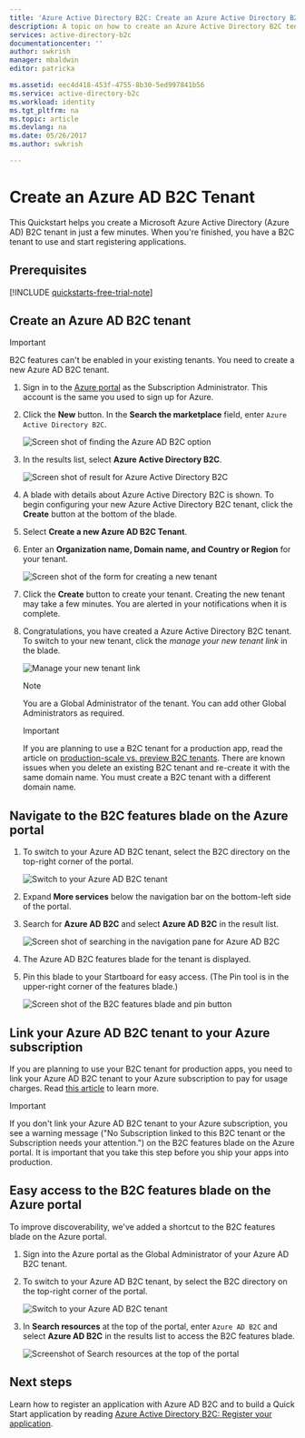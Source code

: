 ```yaml
---
title: 'Azure Active Directory B2C: Create an Azure Active Directory B2C tenant | Microsoft Docs'
description: A topic on how to create an Azure Active Directory B2C tenant
services: active-directory-b2c
documentationcenter: ''
author: swkrish
manager: mbaldwin
editor: patricka

ms.assetid: eec4d418-453f-4755-8b30-5ed997841b56
ms.service: active-directory-b2c
ms.workload: identity
ms.tgt_pltfrm: na
ms.topic: article
ms.devlang: na
ms.date: 05/26/2017
ms.author: swkrish

---
```

# Create an Azure AD B2C Tenant

This Quickstart helps you create a Microsoft Azure Active Directory (Azure AD) B2C tenant in just a few minutes. When you're finished, you have a B2C tenant to use and start registering applications.

## Prerequisites

[!INCLUDE [quickstarts-free-trial-note](../../includes/quickstarts-free-trial-note.md)]

## Create an Azure AD B2C tenant

> [!IMPORTANT]
> B2C features can't be enabled in your existing tenants. You need to create a new Azure AD B2C tenant.

1. Sign in to the [Azure portal](https://portal.azure.com/) as the Subscription Administrator. This account is the same you used to sign up for Azure.
2. Click the **New** button. In the **Search the marketplace** field, enter `Azure Active Directory B2C`.

   ![Screen shot of finding the Azure AD B2C option](./media/active-directory-b2c-get-started/find-azure-ad-b2c.png)
3. In the results list, select **Azure Active Directory B2C**.

   ![Screen shot of result for Azure Active Directory B2C](./media/active-directory-b2c-get-started/find-azure-ad-b2c-result.png)
4. A blade with details about Azure Active Directory B2C is shown. To begin configuring your new Azure Active Directory B2C tenant, click the **Create** button at the bottom of the blade.
5. Select **Create a new Azure AD B2C Tenant**.
6. Enter an **Organization name, Domain name, and Country or Region** for your tenant.

   ![Screen shot of the form for creating a new tenant](./media/active-directory-b2c-get-started/create-new-b2c-tenant.png)
7. Click the **Create** button to create your tenant. Creating the new tenant may take a few minutes. You are alerted in your notifications when it is complete.

8. Congratulations, you have created a Azure Active Directory B2C tenant. To switch to your new tenant, click the *manage your new tenant link* in the blade.

   ![Manage your new tenant link](./media/active-directory-b2c-get-started/manage-new-b2c-tenant-link.png)

   > [!NOTE]
   > You are a Global Administrator of the tenant. You can add other Global Administrators as required.
   
   > [!IMPORTANT]
   > If you are planning to use a B2C tenant for a production app, read the article on [production-scale vs. preview B2C tenants](active-directory-b2c-reference-tenant-type.md). There are known issues when you delete an existing B2C tenant and re-create it with the same domain name. You must create a B2C tenant with a different domain name.
   >
   >

## Navigate to the B2C features blade on the Azure portal

1. To switch to your Azure AD B2C tenant, select the B2C directory on the top-right corner of the portal.

   ![Switch to your Azure AD B2C tenant](./media/active-directory-b2c-get-started/switch-to-b2c-tenant.png)


2. Expand **More services** below the navigation bar on the bottom-left side of the portal.
3. Search for **Azure AD B2C** and select **Azure AD B2C** in the result list.

   ![Screen shot of searching in the navigation pane for Azure AD B2C](./media/active-directory-b2c-get-started/navigate-to-azure-ad-b2c.png)

4. The Azure AD B2C features blade for the tenant is displayed.
5. Pin this blade to your Startboard for easy access. (The Pin tool is in the upper-right corner of the features blade.)
   
    ![Screen shot of the B2C features blade and pin button](./media/active-directory-b2c-get-started/b2c-pin-tenant.png)

## Link your Azure AD B2C tenant to your Azure subscription

If you are planning to use your B2C tenant for production apps, you need to link your Azure AD B2C tenant to your Azure subscription to pay for usage charges. Read [this article](active-directory-b2c-how-to-enable-billing.md) to learn more.

   > [!IMPORTANT]
   > If you don't link your Azure AD B2C tenant to your Azure subscription, you see a warning message ("No Subscription linked to this B2C tenant or the Subscription needs your attention.") on the B2C features blade on the Azure portal. It is important that you take this step before you ship your apps into production.
   > 
   > 


## Easy access to the B2C features blade on the Azure portal

To improve discoverability, we've added a shortcut to the B2C features blade on the Azure portal.

1. Sign into the Azure portal as the Global Administrator of your Azure AD B2C tenant.
2. To switch to your Azure AD B2C tenant, by select the B2C directory on the top-right corner of the portal.

   ![Switch to your Azure AD B2C tenant](./media/active-directory-b2c-get-started/switch-to-b2c-tenant.png)
3. In **Search resources** at the top of the portal, enter `Azure AD B2C` and select **Azure AD B2C** in the results list to access the B2C features blade.

    ![Screenshot of Search resources at the top of the portal](./media/active-directory-b2c-get-started/b2c-browse.png)

## Next steps
Learn how to register an application with Azure AD B2C and to build a Quick Start application by reading [Azure Active Directory B2C: Register your application](active-directory-b2c-app-registration.md).

